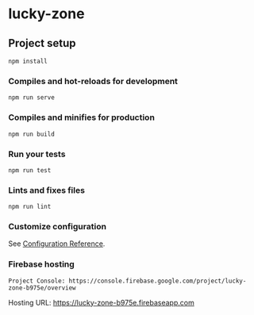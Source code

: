 # lucky-zone

## Project setup

```
npm install
```

### Compiles and hot-reloads for development

```
npm run serve
```

### Compiles and minifies for production

```
npm run build
```

### Run your tests

```
npm run test
```

### Lints and fixes files

```
npm run lint
```

### Customize configuration

See [Configuration Reference](https://cli.vuejs.org/config/).

### Firebase hosting
```
Project Console: https://console.firebase.google.com/project/lucky-zone-b975e/overview
```
Hosting URL: https://lucky-zone-b975e.firebaseapp.com
```